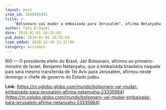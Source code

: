 ```yaml
---
layout: post
item_id: 2439391491
title: >-
    ‘Bolsonaro vai mudar a embaixada para Jerusalém’, afirma Netanyahu
author: Tatu D'Oquei
date: 2019-01-01 10:31:03
pub_date: 2019-01-01 10:31:03
time_added: 2018-12-30 12:17:00
category: avisamos
---
```


RIO — O presidente eleito do Brasil, Jair Bolsonaro, afirmou ao primeiro-ministro de Israel, Benjamin Netanyahu, que a embaixada brasileira naquele país será mesmo transferida de Tel Aviv para Jerusalém, afirmou neste domingo o chefe de governo do Estado judeu.

**Link:** [https://m.oglobo.globo.com/mundo/bolsonaro-vai-mudar-embaixada-para-jerusalem-afirma-netanyahu-23335984](https://m.oglobo.globo.com/mundo/bolsonaro-vai-mudar-embaixada-para-jerusalem-afirma-netanyahu-23335984)

